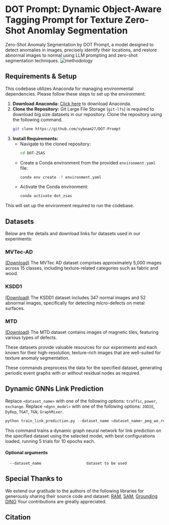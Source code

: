 # DOT Prompt: Dynamic Object-Aware Tagging Prompt for Texture Zero-Shot Anomlay Segmentation
Zero-Shot Anomaly Segmentation by DOT Prompt, a model designed to detect anomalies in images, precisely identify their locations, and restore abnormal images to normal using LLM prompting and zero-shot segmentation techniques. 
![methodology](./figures/figure_methodology.jpg)

## Requirements & Setup
This codebase utilizes Anaconda for managing environmental dependencies. Please follow these steps to set up the environment:
1. **Download Anaconda:** [Click here](https://www.anaconda.com/download) to download Anaconda.
2. **Clone the Repository:**
Git Large File Storage (`git-lfs`) is required to download big size datasets in our repository. Clone the repository using the following command.
   ```bash
   git clone https://github.com/sybeam27/DOT-Prompt
   ```
3. **Install Requirements:**
   - Navigate to the cloned repository:
     ```bash
     cd DOT-ZSAS
     ```
   - Create a Conda environment from the provided `environment.yaml` file:
     ```bash
     conda env create -f environment.yaml
     ```
   - Activate the Conda environment:
     ```bash
     conda activate dot_zsas
     ```
This will set up the environment required to run the codebase.
## Datasets
Below are the details and download links for datasets used in our experiments:
### MVTec-AD
[(Download)](https://www.mvtec.com/downloads)
The MVTec AD dataset comprises approximately 5,000 images across 15 classes, including texture-related categories such as fabric and wood.
### KSDD1
[(Download)](https://www.vicos.si/resources/kolektorsdd/)
The KSDD1 dataset includes 347 normal images and 52 abnormal images, specifically for detecting micro-defects on metal surfaces. 
### MTD
[(Download)](https://github.com/abin24/Magnetic-tile-defect-datasets)
The MTD dataset contains images of magnetic tiles, featuring various types of defects.

These datasets provide valuable resources for our experiments and each known for their high-resolution, texture-rich images that are well-suited for texture anomaly segmentation.

These commands preprocess the data for the specified dataset, generating periodic event graphs with or without residual nodes as required.
## Dynamic GNNs Link Prediction
Replace `<dataset_name>` with one of the following options: `traffic`, `power`, `exchange`.
Replace `<dgnn_model>` with one of the following options: `JODIE`, `DyRep`, `TGAT`, `TGN`, `GraphMixer`.
```python
python train_link_prediction.py --dataset_name <dataset_name>_peg_wo_residual --model_name <dgnn_model> --load_best_configs --num_runs 5 --num_epochs 10
```
This command trains a dynamic graph neural network for link prediction on the specified dataset using the selected model, with best configurations loaded, running 5 trials for 10 epochs each.
#### Optional arguments
```
  --dataset_name                    dataset to be used
```
## Special Thanks to
We extend our gratitude to the authors of the following libraries for generously sharing their source code and dataset:
[RAM](https://github.com/xinyu1205/recognize-anything),
[SAM](https://github.com/facebookresearch/segment-anything),
[Grounding DINO](https://github.com/IDEA-Research/GroundingDINO)
Your contributions are greatly appreciated.

## Citation
